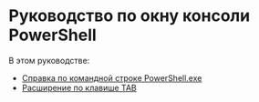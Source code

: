 #  Руководство по окну консоли PowerShell

В этом руководстве:
-  [Справка по командной строке PowerShell.exe](console/PowerShell.exe-Command-Line-Help.md)
-  [Расширение по клавише TAB](console/Using-Tab-Expansion.md)


<!--HONumber=May16_HO2-->


